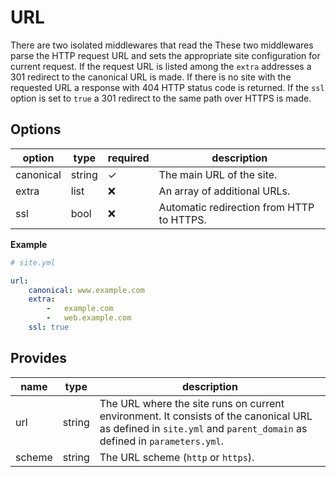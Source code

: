 # URL
There are two isolated middlewares that read the 
These two middlewares parse the HTTP request URL and sets the appropriate site configuration for current request. If the request URL is listed among the `extra` addresses a 301 redirect to the canonical URL is made. If there is no site with the requested URL a response with 404 HTTP status code is returned. If the `ssl` option is set to `true` a 301 redirect to the same path over HTTPS is made.

## Options
option           | type   | required | description
-----------------|--------|----------|------------
canonical        | string | ✓        | The main URL of the site.
extra            | list   | ❌       | An array of additional URLs.
ssl              | bool   | ❌       | Automatic redirection from HTTP to HTTPS.

**Example**
```yaml
# site.yml

url:
    canonical: www.example.com
    extra:
        -   example.com
        -   web.example.com
    ssl: true
```

## Provides
name    | type     | description
--------|----------|------------
url     | string   | The URL where the site runs on current environment. It consists of the canonical URL as defined in `site.yml` and `parent_domain` as defined in `parameters.yml`.
scheme  | string   | The URL scheme (`http` or `https`). 

